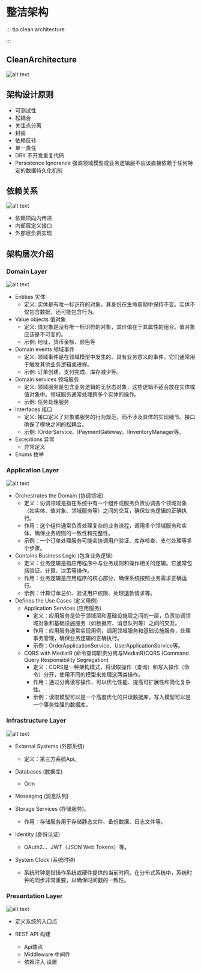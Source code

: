 # 整洁架构

::: tip clean architecture

:::

## CleanArchitecture

![alt text](../imags/CleanArchitecture.png)

## 架构设计原则

- 可测试性
- 松耦合
- 关注点分离
- 封装
- 依赖反转
- 单一责任
- DRY 不开发重复代码
- Persistence Ignorance
  强调领域模型或业务逻辑层不应该直接依赖于任何特定的数据持久化机制

## 依赖关系

![alt text](../imags/DependencyInversion.png)

- 依赖项向内传递
- 内部层定义接口
- 外部层负责实现

## 架构层次介绍

### Domain Layer

![alt text](../imags/Domain-Layer.png)

- Entities 实体
  - 定义: 实体是有唯一标识符的对象，其身份在生命周期中保持不变。实体不仅包含数据，还可能包含行为。
- Value objects 值对象
  - 定义: 值对象是没有唯一标识符的对象，其价值在于其属性的组合。值对象应该是不可变的。
  - 示例: 地址、货币金额、颜色等
- Domain events 领域事件
  - 定义: 领域事件是在领域模型中发生的、具有业务意义的事件。它们通常用于触发其他业务逻辑或进程。
  - 示例: 订单创建、支付完成、库存减少等。
- Domain services 领域服务
  - 定义: 领域服务是包含业务逻辑的无状态对象，这些逻辑不适合放在实体或值对象中。领域服务通常处理跨多个实体的操作。
  - 示例: 任务处理服务
- Interfaces 接口
  - 定义: 接口定义了对象或服务的行为规范，而不涉及具体的实现细节。接口确保了模块之间的松耦合。
  - 示例: IOrderService、IPaymentGateway、IInventoryManager等。
- Exceptions 异常
  - 异常定义
- Enums 枚举
  
### Application Layer

![alt text](../imags/Application-Layer.png)

- Orchestrates the Domain (协调领域)
  - 定义：协调领域是指在系统中有一个组件或服务负责协调各个领域对象（如实体、值对象、领域服务等）之间的交互，确保业务逻辑的正确执行。
  - 作用：这个组件通常负责处理复杂的业务流程，调用多个领域服务和实体，确保业务规则的一致性和完整性。
  - 示例：一个订单处理服务可能会协调用户验证、库存检查、支付处理等多个步骤。
- Contains Business Logic (包含业务逻辑)
  - 定义：业务逻辑是指应用程序中与业务规则和操作相关的逻辑。它通常包括验证、计算、决策等操作。
  - 作用：业务逻辑是应用程序的核心部分，确保系统按照业务需求正确运行。
  - 示例：计算订单总价、验证用户权限、处理退款请求等。
- Defines the Use Cases (定义用例)
  - Application Services (应用服务)
    - 定义：应用服务是位于领域层和基础设施层之间的一层，负责协调领域对象和基础设施服务（如数据库、消息队列等）之间的交互。
    - 作用：应用服务通常实现用例，调用领域服务和基础设施服务，处理事务管理，确保业务逻辑的正确执行。
    - 示例：OrderApplicationService、UserApplicationService等。
  - CQRS with MediatR (命令查询职责分离与MediatR)CQRS (Command Query Responsibility Segregation)
    - 定义：CQRS是一种架构模式，将读取操作（查询）和写入操作（命令）分开，使用不同的模型来处理这两类操作。
    - 作用：通过分离读写操作，可以优化性能、提高可扩展性和简化复杂性。
    - 示例：读取模型可以是一个高度优化的只读数据库，写入模型可以是一个事务性强的数据库。

### Infrastructure Layer

![alt text](../imags/Infrastructure-Layer.png)

- External Systems (外部系统)
  - 定义：第三方系统Api。
- Databases (数据库)
  - Orm
- Messaging (消息队列)

- Storage Services (存储服务)。
  - 作用：存储服务用于存储静态文件、备份数据、日志文件等。

- Identity (身份认证)
  - OAuth2、、JWT（JSON Web Tokens）等。
- System Clock (系统时钟)
  - 系统时钟是指操作系统或硬件提供的当前时间。在分布式系统中，系统时钟的同步非常重要，以确保时间戳的一致性。

### Presentation Layer

![alt text](../imags/Presentation-Layer.png)

- 定义系统的入口点

- REST API 构建
  - Api端点
  - Middleware 中间件
  - 依赖注入 设置

